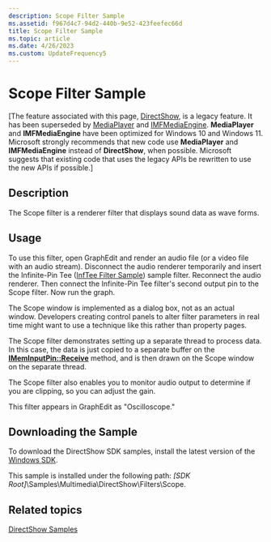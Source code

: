 ```yaml
---
description: Scope Filter Sample
ms.assetid: f967d4c7-94d2-440b-9e52-423feefec66d
title: Scope Filter Sample
ms.topic: article
ms.date: 4/26/2023
ms.custom: UpdateFrequency5
---
```


# Scope Filter Sample

\[The feature associated with this page, [DirectShow](/windows/win32/directshow/directshow), is a legacy feature. It has been superseded by [MediaPlayer](/uwp/api/Windows.Media.Playback.MediaPlayer) and [IMFMediaEngine](/windows/win32/api/mfmediaengine/nn-mfmediaengine-imfmediaengine). **MediaPlayer** and **IMFMediaEngine** have been optimized for Windows 10 and Windows 11. Microsoft strongly recommends that new code use **MediaPlayer** and **IMFMediaEngine** instead of **DirectShow**, when possible. Microsoft suggests that existing code that uses the legacy APIs be rewritten to use the new APIs if possible.\]

## Description

The Scope filter is a renderer filter that displays sound data as wave forms.

## Usage

To use this filter, open GraphEdit and render an audio file (or a video file with an audio stream). Disconnect the audio renderer temporarily and insert the Infinite-Pin Tee ([InfTee Filter Sample](inftee-filter-sample.md)) sample filter. Reconnect the audio renderer. Then connect the Infinite-Pin Tee filter's second output pin to the Scope filter. Now run the graph.

The Scope window is implemented as a dialog box, not as an actual window. Developers creating control panels to alter filter parameters in real time might want to use a technique like this rather than property pages.

The Scope filter demonstrates setting up a separate thread to process data. In this case, the data is just copied to a separate buffer on the [**IMemInputPin::Receive**](/windows/desktop/api/Strmif/nf-strmif-imeminputpin-receive) method, and is then drawn on the Scope window on the separate thread.

The Scope filter also enables you to monitor audio output to determine if you are clipping, so you can adjust the gain.

This filter appears in GraphEdit as "Oscilloscope."

## Downloading the Sample

To download the DirectShow SDK samples, install the latest version of the [Windows SDK](https://msdn.microsoft.com/windowsvista/bb980924.aspx).

This sample is installed under the following path: *\[SDK Root\]*\\Samples\\Multimedia\\DirectShow\\Filters\\Scope.

## Related topics

<dl> <dt>

[DirectShow Samples](directshow-samples.md)
</dt> </dl>

 

 



